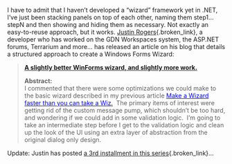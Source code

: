 I have to admit that I haven&#8217;t developed a &#8220;wizard&#8221; framework yet in .NET, I&#8217;ve just been stacking panels on top of each other, naming them step1&#8230;stepN and then showing and hiding them as necessary. Not exactly an easy-to-reuse approach, but it works. [Justin Rogers](http://weblogs.asp.net/justin_rogers){.broken_link}, a developer who has worked on the GDN Workspaces system, the ASP.NET forums, Terrarium and more&#8230; has released an article on his blog that details a structured approach to create a Windows Forms Wizard:

<blockquote dir="ltr" style="MARGIN-RIGHT: 0px">
  <p>
    <strong><a id="viewpost.ascx_TitleUrl" href="/justin_rogers/articles/111146.aspx" class="broken_link">A slightly better WinForms wizard, and slightly more work.</a> </strong>
  </p>
  
  <p>
    <strong>Abstract:<br /></strong>I commented that there were some optimizations we could make to the basic wizard described in my previous article <a id="CategoryEntryList.ascx_EntryStoryList_Entries__ctl0_TitleUrl" href="/justin_rogers/articles/60155.aspx" class="broken_link"><font color="#0000ff">Make a Wizard faster than you can take a Wiz.</font></a>&nbsp; The primary items of interest were getting rid of the custom message pump, which shouldn&#8217;t be too hard, and wondering if we could add in some validation logic.&nbsp; I&#8217;m going to take an intermediate step before I get to the validation logic and clean up the look of the UI using an extra layer of abstraction from the original dialog only design.
  </p>
</blockquote>

Update: Justin has posted [a 3rd installment in this series](http://weblogs.asp.net/justin_rogers/articles/111939.aspx){.broken_link}&#8230;